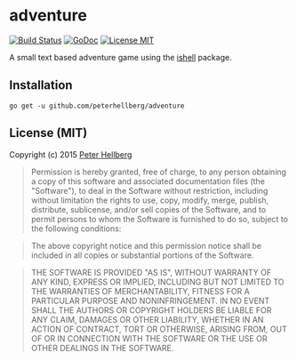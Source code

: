# adventure

[![Build Status](https://travis-ci.org/peterhellberg/adventure.svg?branch=master)](https://travis-ci.org/peterhellberg/adventure)
[![GoDoc](https://img.shields.io/badge/godoc-reference-blue.svg?style=flat)](https://godoc.org/github.com/peterhellberg/adventure/game)
[![License MIT](https://img.shields.io/badge/license-MIT-lightgrey.svg?style=flat)](https://github.com/peterhellberg/adventure#license-mit)

A small text based adventure game using the [ishell](https://github.com/abiosoft/ishell) package.

## Installation

    go get -u github.com/peterhellberg/adventure

## License (MIT)

Copyright (c) 2015 [Peter Hellberg](http://c7.se/)

> Permission is hereby granted, free of charge, to any person obtaining
> a copy of this software and associated documentation files (the
> "Software"), to deal in the Software without restriction, including
> without limitation the rights to use, copy, modify, merge, publish,
> distribute, sublicense, and/or sell copies of the Software, and to
> permit persons to whom the Software is furnished to do so, subject to
> the following conditions:

> The above copyright notice and this permission notice shall be
> included in all copies or substantial portions of the Software.

> THE SOFTWARE IS PROVIDED "AS IS", WITHOUT WARRANTY OF ANY KIND,
> EXPRESS OR IMPLIED, INCLUDING BUT NOT LIMITED TO THE WARRANTIES OF
> MERCHANTABILITY, FITNESS FOR A PARTICULAR PURPOSE AND
> NONINFRINGEMENT. IN NO EVENT SHALL THE AUTHORS OR COPYRIGHT HOLDERS BE
> LIABLE FOR ANY CLAIM, DAMAGES OR OTHER LIABILITY, WHETHER IN AN ACTION
> OF CONTRACT, TORT OR OTHERWISE, ARISING FROM, OUT OF OR IN CONNECTION
> WITH THE SOFTWARE OR THE USE OR OTHER DEALINGS IN THE SOFTWARE.
